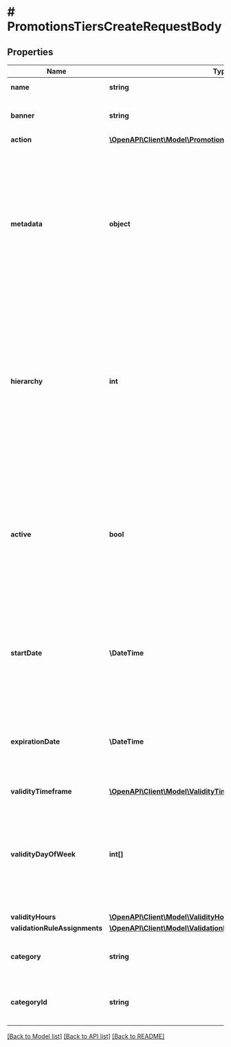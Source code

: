 # # PromotionsTiersCreateRequestBody

## Properties

Name | Type | Description | Notes
------------ | ------------- | ------------- | -------------
**name** | **string** | Name of the promotion tier. | [optional]
**banner** | **string** | Text to be displayed to your customers on your website. | [optional]
**action** | [**\OpenAPI\Client\Model\PromotionsTiersCreateRequestBodyAction**](PromotionsTiersCreateRequestBodyAction.md) |  | [optional]
**metadata** | **object** | The metadata object stores all custom attributes assigned to the promotion tier. A set of key/value pairs that you can attach to a promotion tier object. It can be useful for storing additional information about the promotion tier in a structured format. | [optional]
**hierarchy** | **int** | The promotions hierarchy defines the order in which the discounts from different tiers will be applied to a customer&#39;s order. If a customer qualifies for discounts from more than one tier, discounts will be applied in the order defined in the hierarchy. | [optional]
**active** | **bool** | A flag to toggle the promotion tier on or off. You can disable a promotion tier even though it&#39;s within the active period defined by the &#x60;start_date&#x60; and &#x60;expiration_date&#x60;.    - &#x60;true&#x60; indicates an *active* promotion tier - &#x60;false&#x60; indicates an *inactive* promotion tier | [optional]
**startDate** | **\DateTime** | Activation timestamp defines when the promotion tier starts to be active in ISO 8601 format. Promotion tier is *inactive before* this date. | [optional]
**expirationDate** | **\DateTime** | Activation timestamp defines when the promotion tier expires in ISO 8601 format. Promotion tier is *inactive after* this date. | [optional]
**validityTimeframe** | [**\OpenAPI\Client\Model\ValidityTimeframe**](ValidityTimeframe.md) |  | [optional]
**validityDayOfWeek** | **int[]** | Integer array corresponding to the particular days of the week in which the voucher is valid.  - &#x60;0&#x60; Sunday - &#x60;1&#x60; Monday - &#x60;2&#x60; Tuesday - &#x60;3&#x60; Wednesday - &#x60;4&#x60; Thursday - &#x60;5&#x60; Friday - &#x60;6&#x60; Saturday | [optional]
**validityHours** | [**\OpenAPI\Client\Model\ValidityHours**](ValidityHours.md) |  | [optional]
**validationRuleAssignments** | [**\OpenAPI\Client\Model\ValidationRuleAssignmentsList**](ValidationRuleAssignmentsList.md) |  | [optional]
**category** | **string** | Assign a new or update the promotion tier&#39;s category using name. | [optional]
**categoryId** | **string** | Assign a new or update the promotion tier&#39;s category using id | [optional]

[[Back to Model list]](../../README.md#models) [[Back to API list]](../../README.md#endpoints) [[Back to README]](../../README.md)
